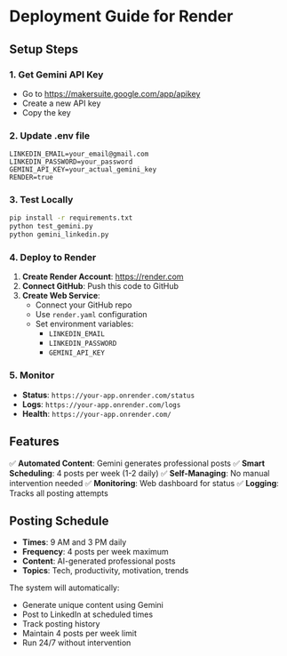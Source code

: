 # Deployment Guide for Render

## Setup Steps

### 1. Get Gemini API Key
- Go to https://makersuite.google.com/app/apikey
- Create a new API key
- Copy the key

### 2. Update .env file
```
LINKEDIN_EMAIL=your_email@gmail.com
LINKEDIN_PASSWORD=your_password
GEMINI_API_KEY=your_actual_gemini_key
RENDER=true
```

### 3. Test Locally
```bash
pip install -r requirements.txt
python test_gemini.py
python gemini_linkedin.py
```

### 4. Deploy to Render

1. **Create Render Account**: https://render.com
2. **Connect GitHub**: Push this code to GitHub
3. **Create Web Service**:
   - Connect your GitHub repo
   - Use `render.yaml` configuration
   - Set environment variables:
     - `LINKEDIN_EMAIL`
     - `LINKEDIN_PASSWORD` 
     - `GEMINI_API_KEY`

### 5. Monitor

- **Status**: `https://your-app.onrender.com/status`
- **Logs**: `https://your-app.onrender.com/logs`
- **Health**: `https://your-app.onrender.com/`

## Features

✅ **Automated Content**: Gemini generates professional posts
✅ **Smart Scheduling**: 4 posts per week (1-2 daily)
✅ **Self-Managing**: No manual intervention needed
✅ **Monitoring**: Web dashboard for status
✅ **Logging**: Tracks all posting attempts

## Posting Schedule

- **Times**: 9 AM and 3 PM daily
- **Frequency**: 4 posts per week maximum
- **Content**: AI-generated professional posts
- **Topics**: Tech, productivity, motivation, trends

The system will automatically:
- Generate unique content using Gemini
- Post to LinkedIn at scheduled times
- Track posting history
- Maintain 4 posts per week limit
- Run 24/7 without intervention